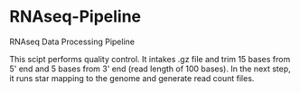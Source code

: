 # RNAseq-Pipeline
RNAseq Data Processing Pipeline


This scipt performs quality control. It intakes .gz file and trim 15 bases from 5' end and 5 bases from 3' end (read length of 100 bases). In the next step, it runs star mapping to the genome and generate read count files.
